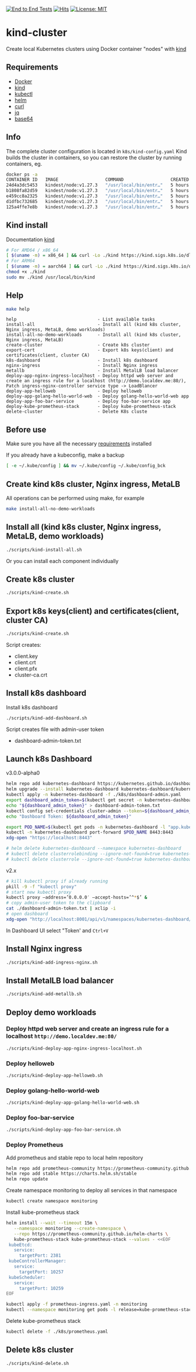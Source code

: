 [![End to End Tests](https://github.com/UltherEgo/kind-cluster/actions/workflows/end2end-tests.yml/badge.svg)](https://github.com/UltherEgo/kind-cluster/actions/workflows/end2end-tests.yml)
[![Hits](https://hits.seeyoufarm.com/api/count/incr/badge.svg?url=https%3A%2F%2Fgithub.com%2FAndriyKalashnykov%2Fkind-cluster&count_bg=%2379C83D&title_bg=%23555555&icon=&icon_color=%23E7E7E7&title=hits&edge_flat=false)](https://hits.seeyoufarm.com)
[![License: MIT](https://img.shields.io/badge/License-MIT-yellow.svg)](https://opensource.org/licenses/MIT)
# kind-cluster
Create local Kubernetes clusters using Docker container "nodes" with [kind](https://kind.sigs.k8s.io/)


## Requirements

* [Docker](https://docs.docker.com/engine/install/)
* [kind](https://kind.sigs.k8s.io/docs/user/quick-start#installation)
* [kubectl](https://kubernetes.io/docs/tasks/tools/install-kubectl/)
* [helm](https://helm.sh/docs/intro/install/)
* [curl](https://help.ubidots.com/en/articles/2165289-learn-how-to-install-run-curl-on-windows-macosx-linux)
* [jq](https://github.com/stedolan/jq/wiki/Installation)
* [base64](https://command-not-found.com/base64)

## Info

The complete cluster configuration is located in `k8s/kind-config.yaml`
Kind builds the cluster in containers, so you can restore the cluster by running containers, eg.
```bash 
docker ps -a
CONTAINER ID   IMAGE                  COMMAND                  CREATED       STATUS          PORTS                                                                 NAMES
24d4a3dc5453   kindest/node:v1.27.3   "/usr/local/bin/entr…"   5 hours ago   Up 16 minutes                                                                         kind-worker2
b1808fa82d59   kindest/node:v1.27.3   "/usr/local/bin/entr…"   5 hours ago   Up 16 minutes                                                                         kind-worker
e459cc8a2325   kindest/node:v1.27.3   "/usr/local/bin/entr…"   5 hours ago   Up 16 minutes   0.0.0.0:80->80/tcp, 0.0.0.0:443->443/tcp, 127.0.0.1:43813->6443/tcp   kind-control-plane
d1dfbc732685   kindest/node:v1.27.3   "/usr/local/bin/entr…"   5 hours ago   Up 16 minutes                                                                         kind-worker4
125a4ffe7e8b   kindest/node:v1.27.3   "/usr/local/bin/entr…"   5 hours ago   Up 16 minutes                                                                         kind-worker3
```

## Kind install

Documentation [kind](https://kind.sigs.k8s.io/docs/user/quick-start#installation)
```bash
# For AMD64 / x86_64
[ $(uname -m) = x86_64 ] && curl -Lo ./kind https://kind.sigs.k8s.io/dl/v0.20.0/kind-linux-amd64
# For ARM64
[ $(uname -m) = aarch64 ] && curl -Lo ./kind https://kind.sigs.k8s.io/dl/v0.20.0/kind-linux-arm64
chmod +x ./kind
sudo mv ./kind /usr/local/bin/kind
```

## Help

```bash
make help
```

```text
help                               - List available tasks
install-all                        - Install all (kind k8s cluster, Nginx ingress, MetaLB, demo workloads)
install-all-no-demo-workloads      - Install all (kind k8s cluster, Nginx ingress, MetaLB)
create-cluster                     - Create k8s cluster
export-cert                        - Export k8s keys(client) and certificates(client, cluster CA)
k8s-dashboard                      - Install k8s dashboard
nginx-ingress                      - Install Nginx ingress
metallb                            - Install MetalLB load balancer
deploy-app-nginx-ingress-localhost - Deploy httpd web server and create an ingress rule for a localhost (http://demo.localdev.me:80/), Patch ingress-nginx-controller service type -> LoadBlancer
deploy-app-helloweb                - Deploy helloweb
deploy-app-golang-hello-world-web  - Deploy golang-hello-world-web app
deploy-app-foo-bar-service         - Deploy foo-bar-service app
deploy-kube-prometheus-stack       - Deploy kube-prometheus-stack
delete-cluster                     - Delete K8s cluste
```

## Before use

Make sure you have all the necessary [requirements](https://github.com/UltherEgo/kind-cluster#requirements) installed

If you already have a kubeconfig, make a backup
```bash
[ -e ~/.kube/config ] && mv ~/.kube/config ~/.kube/config_bck
```

## Create kind k8s cluster, Nginx ingress, MetaLB

All operations can be performed using make, for example
```bash
make install-all-no-demo-workloads
```

## Install all (kind k8s cluster, Nginx ingress, MetaLB, demo workloads)


```bash
./scripts/kind-install-all.sh
```

Or you can install each component individually

## Create k8s cluster


```bash
./scripts/kind-create.sh
```

## Export k8s keys(client) and certificates(client, cluster CA)


```bash
./scripts/kind-create.sh
```

Script creates:
- client.key
- client.crt
- client.pfx
- cluster-ca.crt

## Install k8s dashboard

Install k8s dashboard


```bash
./scripts/kind-add-dashboard.sh
```

Script creates file with admin-user token
- dashboard-admin-token.txt

## Launch k8s Dashboard

v3.0.0-alpha0

```bash
helm repo add kubernetes-dashboard https://kubernetes.github.io/dashboard/
helm upgrade --install kubernetes-dashboard kubernetes-dashboard/kubernetes-dashboard --create-namespace --namespace kubernetes-dashboard
kubectl apply -n kubernetes-dashboard -f ./k8s/dashboard-admin.yaml
export dashboard_admin_token=$(kubectl get secret -n kubernetes-dashboard admin-user-token -o jsonpath="{.data.token}" | base64 --decode)
echo "${dashboard_admin_token}" > dashboard-admin-token.txt
kubectl config set-credentials cluster-admin --token=${dashboard_admin_token}
echo "Dashboard Token: ${dashboard_admin_token}"

export POD_NAME=$(kubectl get pods -n kubernetes-dashboard -l "app.kubernetes.io/name=kubernetes-dashboard,app.kubernetes.io/instance=kubernetes-dashboard" -o jsonpath="{.items[0].metadata.name}")
kubectl -n kubernetes-dashboard port-forward $POD_NAME 8443:8443
xdg-open "https://localhost:8443"

# helm delete kubernetes-dashboard --namespace kubernetes-dashboard
# kubectl delete clusterrolebinding --ignore-not-found=true kubernetes-dashboard
# kubectl delete clusterrole --ignore-not-found=true kubernetes-dashboard
```

v2.x

```bash
# kill kubectl proxy if already running
pkill -9 -f "kubectl proxy"
# start new kubectl proxy
kubectl proxy –address=’0.0.0.0′ –accept-hosts=’^*$’ &
# copy admin-user token to the clipboard
cat ./dashboard-admin-token.txt | xclip -i
# open dashboard
xdg-open "http://localhost:8001/api/v1/namespaces/kubernetes-dashboard/services/https:kubernetes-dashboard:/proxy/" &
```

In Dashboard UI select "Token' and `Ctrl+V` 

## Install Nginx ingress


```bash
./scripts/kind-add-ingress-nginx.sh
```

## Install MetalLB load balancer


```bash
./scripts/kind-add-metallb.sh
```

## Deploy demo workloads

### Deploy httpd web server and create an ingress rule for a localhost `http://demo.localdev.me:80/`


```bash
./scripts/kind-deploy-app-nginx-ingress-localhost.sh
```

### Deploy helloweb


```bash
./scripts/kind-deploy-app-helloweb.sh
```

### Deploy golang-hello-world-web


```bash
./scripts/kind-deploy-app-golang-hello-world-web.sh
```

### Deploy foo-bar-service


```bash
./scripts/kind-deploy-app-foo-bar-service.sh
```

### Deploy Prometheus

Add prometheus and stable repo to local helm repository
```bash
helm repo add prometheus-community https://prometheus-community.github.io/helm-charts
helm repo add stable https://charts.helm.sh/stable
helm repo update
```

Create namespace monitoring to deploy all services in that namespace
```bash
kubectl create namespace monitoring
```

Install kube-prometheus stack
```bash
helm install --wait --timeout 15m \
   --namespace monitoring --create-namespace \
   --repo https://prometheus-community.github.io/helm-charts \
   kube-prometheus-stack kube-prometheus-stack --values - <<EOF 
 kubeEtcd:
   service:
     targetPort: 2381
 kubeControllerManager:  
   service:
     targetPort: 10257
 kubeScheduler:
   service:
     targetPort: 10259
EOF

kubectl apply -f prometheus-ingress.yaml -n monitoring
kubectl --namespace monitoring get pods -l release=kube-prometheus-stack
```

Delete kube-prometheus stack
```bash
kubectl delete -f ./k8s/prometheus.yaml
```

## Delete k8s cluster


```bash
./scripts/kind-delete.sh
```
